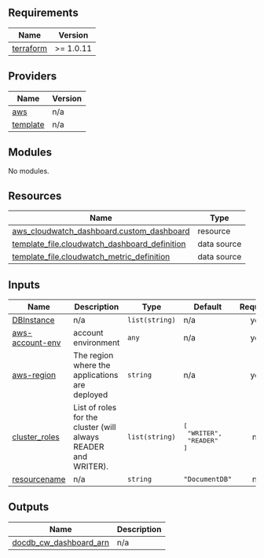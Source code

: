 ## Requirements

| Name | Version |
|------|---------|
| <a name="requirement_terraform"></a> [terraform](#requirement\_terraform) | >= 1.0.11 |

## Providers

| Name | Version |
|------|---------|
| <a name="provider_aws"></a> [aws](#provider\_aws) | n/a |
| <a name="provider_template"></a> [template](#provider\_template) | n/a |

## Modules

No modules.

## Resources

| Name | Type |
|------|------|
| [aws_cloudwatch_dashboard.custom_dashboard](https://registry.terraform.io/providers/hashicorp/aws/latest/docs/resources/cloudwatch_dashboard) | resource |
| [template_file.cloudwatch_dashboard_definition](https://registry.terraform.io/providers/hashicorp/template/latest/docs/data-sources/file) | data source |
| [template_file.cloudwatch_metric_definition](https://registry.terraform.io/providers/hashicorp/template/latest/docs/data-sources/file) | data source |

## Inputs

| Name | Description | Type | Default | Required |
|------|-------------|------|---------|:--------:|
| <a name="input_DBInstance"></a> [DBInstance](#input\_DBInstance) | n/a | `list(string)` | n/a | yes |
| <a name="input_aws-account-env"></a> [aws-account-env](#input\_aws-account-env) | account environment | `any` | n/a | yes |
| <a name="input_aws-region"></a> [aws-region](#input\_aws-region) | The region where the applications are deployed | `string` | n/a | yes |
| <a name="input_cluster_roles"></a> [cluster\_roles](#input\_cluster\_roles) | List of roles for the cluster (will always READER and WRITER). | `list(string)` | <pre>[<br>  "WRITER",<br>  "READER"<br>]</pre> | no |
| <a name="input_resourcename"></a> [resourcename](#input\_resourcename) | n/a | `string` | `"DocumentDB"` | no |

## Outputs

| Name | Description |
|------|-------------|
| <a name="output_docdb_cw_dashboard_arn"></a> [docdb\_cw\_dashboard\_arn](#output\_docdb\_cw\_dashboard\_arn) | n/a |

